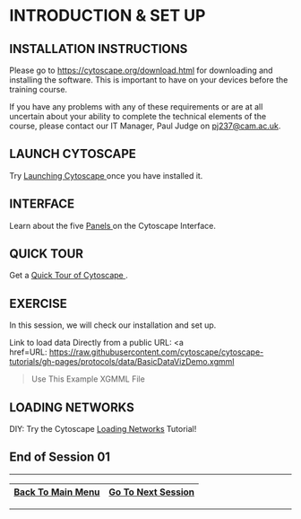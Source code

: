 # INTRODUCTION & SET UP


## INSTALLATION INSTRUCTIONS

Please go to https://cytoscape.org/download.html for downloading and installing the software. This is important to have on your devices before the training course.

If you have any problems with any of these requirements or are at all uncertain about your ability to complete the technical elements of the course, please contact our IT Manager, Paul Judge on pj237@cam.ac.uk. 

## LAUNCH CYTOSCAPE

Try <a href= /Documents/Launching_Cytoscape.md>Launching Cytoscape </a> once you have installed it.

## INTERFACE

Learn about the five <a href= /Documents/Panels.md>Panels </a> on the Cytoscape Interface.

## QUICK TOUR

Get a <a href= /Documents/Quick_Tour_of_Cytoscape.md> Quick Tour of Cytoscape </a>.

## EXERCISE

In this session, we will check our installation and set up.

Link to load data Directly from a public URL: <a href=URL: https://raw.githubusercontent.com/cytoscape/cytoscape-tutorials/gh-pages/protocols/data/BasicDataVizDemo.xgmml
>Use This Example XGMML File</a>

## LOADING NETWORKS

DIY: Try the Cytoscape <a href=https://cytoscape.org/cytoscape-tutorials/protocols/loading-networks/#/>Loading Networks</a> Tutorial!

     
## End of Session 01
---

| <a href="/README.md"><span class="glyphicon glyphicon-menu-left" aria-hidden="true"></span><span class="sr-only">Back To Main Menu </span></a> | <a href="/Documents/Set02.md"><span class="glyphicon glyphicon-menu-right" aria-hidden="true"></span><span class="sr-only">Go To Next Session</span></a> | 
  | ---- | ----|    
  
  ---


